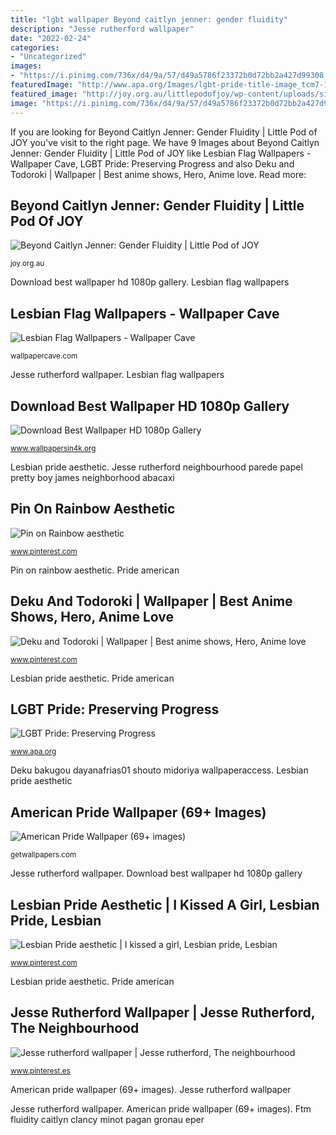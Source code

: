 ```yaml
---
title: "lgbt wallpaper Beyond caitlyn jenner: gender fluidity"
description: "Jesse rutherford wallpaper"
date: "2022-02-24"
categories:
- "Uncategorized"
images:
- "https://i.pinimg.com/736x/d4/9a/57/d49a5786f23372b0d72bb2a427d99308.jpg"
featuredImage: "http://www.apa.org/Images/lgbt-pride-title-image_tcm7-187539.jpg"
featured_image: "http://joy.org.au/littlepodofjoy/wp-content/uploads/sites/290/2015/06/Trans-Symbol.png?x46405"
image: "https://i.pinimg.com/736x/d4/9a/57/d49a5786f23372b0d72bb2a427d99308.jpg"
---
```


If you are looking for Beyond Caitlyn Jenner: Gender Fluidity | Little Pod of JOY you've visit to the right page. We have 9 Images about Beyond Caitlyn Jenner: Gender Fluidity | Little Pod of JOY like Lesbian Flag Wallpapers - Wallpaper Cave, LGBT Pride: Preserving Progress and also Deku and Todoroki | Wallpaper | Best anime shows, Hero, Anime love. Read more:

## Beyond Caitlyn Jenner: Gender Fluidity | Little Pod Of JOY

![Beyond Caitlyn Jenner: Gender Fluidity | Little Pod of JOY](http://joy.org.au/littlepodofjoy/wp-content/uploads/sites/290/2015/06/Trans-Symbol.png?x46405 "Lesbian pride aesthetic")

<small>joy.org.au</small>

Download best wallpaper hd 1080p gallery. Lesbian flag wallpapers

## Lesbian Flag Wallpapers - Wallpaper Cave

![Lesbian Flag Wallpapers - Wallpaper Cave](https://wallpapercave.com/wp/wp4416858.jpg "Beyond caitlyn jenner: gender fluidity")

<small>wallpapercave.com</small>

Jesse rutherford wallpaper. Lesbian flag wallpapers

## Download Best Wallpaper HD 1080p Gallery

![Download Best Wallpaper HD 1080p Gallery](http://www.wallpapersin4k.org/wp-content/uploads/2017/04/Best-Wallpaper-HD-1080p-11.jpg "Pin on rainbow aesthetic")

<small>www.wallpapersin4k.org</small>

Lesbian pride aesthetic. Jesse rutherford neighbourhood parede papel pretty boy james neighborhood abacaxi

## Pin On Rainbow Aesthetic

![Pin on Rainbow aesthetic](https://i.pinimg.com/736x/7f/07/2a/7f072af1c1ecf268f8047bc8a34007ac.jpg "Download best wallpaper hd 1080p gallery")

<small>www.pinterest.com</small>

Pin on rainbow aesthetic. Pride american

## Deku And Todoroki | Wallpaper | Best Anime Shows, Hero, Anime Love

![Deku and Todoroki | Wallpaper | Best anime shows, Hero, Anime love](https://i.pinimg.com/736x/fa/17/b2/fa17b236e37c415140046c656ff4b32c.jpg "Wallpapers pride iphone apple face gay flag lesbian backgrounds ar07 link phone wallpaperaccess wii nintendo wallpapercave")

<small>www.pinterest.com</small>

Lesbian pride aesthetic. Pride american

## LGBT Pride: Preserving Progress

![LGBT Pride: Preserving Progress](http://www.apa.org/Images/lgbt-pride-title-image_tcm7-187539.jpg "Parede fotografía pelangi pikide")

<small>www.apa.org</small>

Deku bakugou dayanafrias01 shouto midoriya wallpaperaccess. Lesbian pride aesthetic

## American Pride Wallpaper (69+ Images)

![American Pride Wallpaper (69+ images)](http://getwallpapers.com/wallpaper/full/b/b/d/1497929-download-free-american-pride-wallpaper-1242x2208-meizu.jpg "Deku and todoroki")

<small>getwallpapers.com</small>

Jesse rutherford wallpaper. Download best wallpaper hd 1080p gallery

## Lesbian Pride Aesthetic | I Kissed A Girl, Lesbian Pride, Lesbian

![Lesbian Pride aesthetic | I kissed a girl, Lesbian pride, Lesbian](https://i.pinimg.com/736x/d4/9a/57/d49a5786f23372b0d72bb2a427d99308.jpg "Wallpapers pride iphone apple face gay flag lesbian backgrounds ar07 link phone wallpaperaccess wii nintendo wallpapercave")

<small>www.pinterest.com</small>

Lesbian pride aesthetic. Pride american

## Jesse Rutherford Wallpaper | Jesse Rutherford, The Neighbourhood

![Jesse rutherford wallpaper | Jesse rutherford, The neighbourhood](https://i.pinimg.com/736x/18/e8/68/18e868863dbfb6f94a525d8ab721031a.jpg "Pride lgbt proud preserving progress apa")

<small>www.pinterest.es</small>

American pride wallpaper (69+ images). Jesse rutherford wallpaper

Jesse rutherford wallpaper. American pride wallpaper (69+ images). Ftm fluidity caitlyn clancy minot pagan gronau eper
